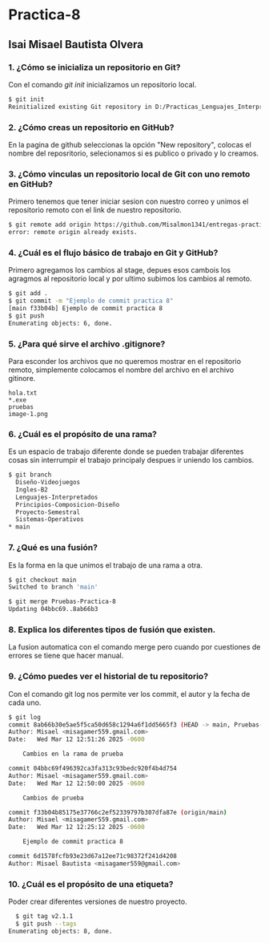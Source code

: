 # Practica-8
## Isai Misael Bautista Olvera
### 1. ¿Cómo se inicializa un repositorio en Git? 
Con el comando *git init* inicializamos un repositorio local.

```bash
$ git init 
Reinitialized existing Git repository in D:/Practicas_Lenguajes_Interpretados/entregas-practicas/.git/
```
### 2. ¿Cómo creas un repositorio en GitHub?
En la pagina de github seleccionas la opción "New repository", colocas el nombre del reposritorio, selecionamos si es publico o privado y lo creamos.

### 3. ¿Cómo vinculas un repositorio local de Git con uno remoto en GitHub?
Primero tenemos que tener iniciar sesion con nuestro correo y unimos el repositorio remoto con el link de nuestro repositorio.
```bash
$ git remote add origin https://github.com/Misalmon1341/entregas-practicas.git
error: remote origin already exists.
```
### 4. ¿Cuál es el flujo básico de trabajo en Git y GitHub? 
Primero agregamos los cambios al stage, depues esos cambois los agragmos al repositorio local y por ultimo subimos los cambios al remoto.
```bash
$ git add .
$ git commit -m "Ejemplo de commit practica 8"
[main f33b04b] Ejemplo de commit practica 8
$ git push
Enumerating objects: 6, done.
```
### 5. ¿Para qué sirve el archivo .gitignore? 
Para esconder los archivos que no queremos mostrar en el repositorio remoto, simplemente colocamos el nombre del archivo en el archivo gitinore.
```gitignore
hola.txt
*.exe
pruebas
image-1.png
```
### 6. ¿Cuál es el propósito de una rama?
Es un espacio de trabajo diferente donde se pueden trabajar diferentes cosas sin interrumpir el trabajo principaly despues ir uniendo los cambios.
```bash
$ git branch
  Diseño-Videojuegos
  Ingles-B2
  Lenguajes-Interpretados
  Principios-Composicion-Diseño
  Proyecto-Semestral
  Sistemas-Operativos
* main
```
### 7. ¿Qué es una fusión? 
Es la forma en la que unimos el trabajo de una rama a otra. 
```bash
$ git checkout main
Switched to branch 'main'

$ git merge Pruebas-Practica-8
Updating 04bbc69..8ab66b3
```
### 8. Explica los diferentes tipos de fusión que existen.
La fusion automatica con el comando merge pero cuando por cuestiones de errores se tiene que hacer manual.

### 9. ¿Cómo puedes ver el historial de tu repositorio? 
Con el comando git log nos permite ver los commit, el autor y la fecha de cada uno.
```bash
$ git log
commit 8ab66b30e5ae5f5ca50d658c1294a6f1dd5665f3 (HEAD -> main, Pruebas-Practica-8)
Author: Misael <misagamer559.gmail.com>
Date:   Wed Mar 12 12:51:26 2025 -0600

    Cambios en la rama de prueba

commit 04bbc69f496392ca3fa313c93bedc920f4b4d754
Author: Misael <misagamer559.gmail.com>
Date:   Wed Mar 12 12:50:00 2025 -0600

    Cambios de prueba

commit f33b04b85175e37766c2ef52339797b307dfa87e (origin/main)
Author: Misael <misagamer559.gmail.com>
Date:   Wed Mar 12 12:25:12 2025 -0600

    Ejemplo de commit practica 8

commit 6d1578fcfb93e23d67a12ee71c98372f241d4208
Author: Misael Bautista <misagamer559@gmail.com>
```
### 10. ¿Cuál es el propósito de una etiqueta? 
Poder crear diferentes versiones de nuestro proyecto.
```bash
  $ git tag v2.1.1
  $ git push --tags
Enumerating objects: 8, done.
```